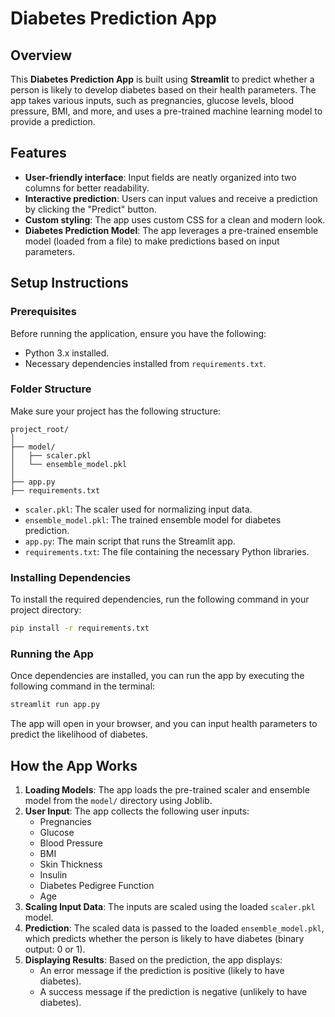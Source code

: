# Diabetes Prediction App 

## Overview
This **Diabetes Prediction App** is built using **Streamlit** to predict whether a person is likely to develop diabetes based on their health parameters. The app takes various inputs, such as pregnancies, glucose levels, blood pressure, BMI, and more, and uses a pre-trained machine learning model to provide a prediction.

## Features
- **User-friendly interface**: Input fields are neatly organized into two columns for better readability.
- **Interactive prediction**: Users can input values and receive a prediction by clicking the "Predict" button.
- **Custom styling**: The app uses custom CSS for a clean and modern look.
- **Diabetes Prediction Model**: The app leverages a pre-trained ensemble model (loaded from a file) to make predictions based on input parameters.

## Setup Instructions

### Prerequisites
Before running the application, ensure you have the following:
- Python 3.x installed.
- Necessary dependencies installed from `requirements.txt`.

### Folder Structure
Make sure your project has the following structure:

```
project_root/
│
├── model/
│   ├── scaler.pkl
│   └── ensemble_model.pkl
│
├── app.py
├── requirements.txt
```

- `scaler.pkl`: The scaler used for normalizing input data.
- `ensemble_model.pkl`: The trained ensemble model for diabetes prediction.
- `app.py`: The main script that runs the Streamlit app.
- `requirements.txt`: The file containing the necessary Python libraries.

### Installing Dependencies
To install the required dependencies, run the following command in your project directory:

```bash
pip install -r requirements.txt
```

### Running the App
Once dependencies are installed, you can run the app by executing the following command in the terminal:

```bash
streamlit run app.py
```

The app will open in your browser, and you can input health parameters to predict the likelihood of diabetes.

## How the App Works

1. **Loading Models**: The app loads the pre-trained scaler and ensemble model from the `model/` directory using Joblib.
2. **User Input**: The app collects the following user inputs:
    - Pregnancies
    - Glucose
    - Blood Pressure
    - BMI
    - Skin Thickness
    - Insulin
    - Diabetes Pedigree Function
    - Age
3. **Scaling Input Data**: The inputs are scaled using the loaded `scaler.pkl` model.
4. **Prediction**: The scaled data is passed to the loaded `ensemble_model.pkl`, which predicts whether the person is likely to have diabetes (binary output: 0 or 1).
5. **Displaying Results**: Based on the prediction, the app displays:
    - An error message if the prediction is positive (likely to have diabetes).
    - A success message if the prediction is negative (unlikely to have diabetes).